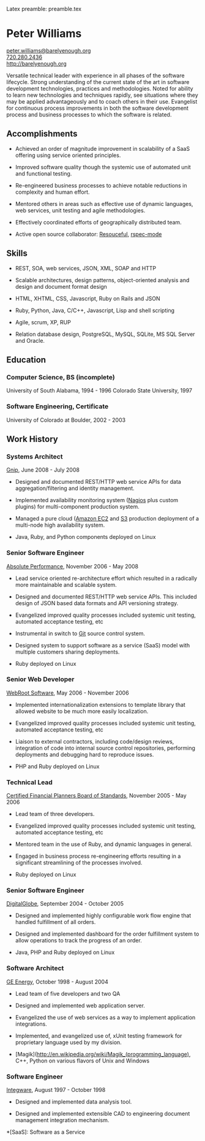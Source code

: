 Latex preamble: preamble.tex

Peter Williams
==============

<peter.williams@barelyenough.org>  
[720.280.2436](tel:+1.720.280.2436)  
<http://barelyenough.org>

Versatile technical leader with experience in all phases of the
software lifecycle.  Strong understanding of the current state
of the art in software development technologies, practices and
methodologies.  Noted for ability to learn new technologies and
techniques rapidly, see situations where they may be applied
advantageously and to coach others in their use.  Evangelist for
continuous process improvements in both the software development
process and business processes to which the software is related.

Accomplishments
---------------

 * Achieved an order of magnitude improvement in scalability of a SaaS
   offering using service oriented principles.

 * Improved software quality though the systemic use of automated unit
   and functional testing.

 * Re-engineered business processes to achieve notable reductions in
   complexity and human effort.

 * Mentored others in areas such as effective use of dynamic
   languages, web services, unit testing and agile methodologies.

 * Effectively coordinated efforts of geographically distributed team.

 * Active open source collaborator: [Resouceful](http://github.com/paul/resourceful/tree/master),
   [rspec-mode](http://pezra.barelyenough.org/projects/rspec-mode)

Skills
-------

 * REST, SOA, web services, JSON, XML, SOAP and HTTP

 * Scalable architectures, design patterns, object-oriented analysis
   and design and document format design

 * HTML, XHTML, CSS, Javascript, Ruby on Rails and JSON

 * Ruby, Python, Java, C/C++, Javascript, Lisp and shell scripting

 * Agile, scrum, XP, RUP

 * Relation database design, PostgreSQL, MySQL, SQLite, MS SQL Server and
   Oracle. 

Education
---------

### Computer Science, BS (incomplete)
University of South Alabama, 1994 - 1996 
Colorado State University, 1997

### Software Engineering, Certificate
University of Colorado at Boulder, 2002 - 2003


Work History
------------

### Systems Architect

[Gnip](http://gnipcentral.com), June 2008 - July 2008

 * Designed and documented REST/HTTP web service APIs for data
   aggregation/filtering and identity management.

 * Implemented availability monitoring system
   ([Nagios](http://www.nagios.org/) plus custom plugins) for
   multi-component production system.

 * Managed a pure cloud ([Amazon EC2](http://www.amazon.com/gp/browse.html?node=201590011) and
   [S3](http://www.amazon.com/gp/browse.html?node=16427261) production
   deployment of a multi-node high availability system.

 * Java, Ruby, and Python components deployed on Linux

### Senior Software Engineer  

[Absolute Performance](http://www.absolute-performance.com/), November 2006 - May 2008

 * Lead service oriented re-architecture effort which resulted in a
   radically more maintainable and scalable system.

 * Designed and documented REST/HTTP web service APIs.  This included
   design of JSON based data formats and API versioning strategy.

 * Evangelized improved quality processes included systemic unit
   testing, automated acceptance testing, etc

 * Instrumental in switch to [Git](http://git.or.cz/) source control
   system.

 * Designed system to support software as a service (SaaS) model with
   multiple customers sharing deployments.  

 * Ruby deployed on Linux

### Senior Web Developer  

[WebRoot Software](http://webroot.com), May 2006  - November 2006

 * Implemented internationalization extensions to template library
   that allowed website to be much more easily localization.

 * Evangelized improved quality processes included systemic unit
   testing, automated acceptance testing, etc

 * Liaison to external contractors, including code/design reviews,
   integration of code into internal source control repositories,
   performing deployments and debugging hard to reproduce issues.

 * PHP and Ruby deployed on Linux
 
### Technical Lead  

[Certified Financial Planners Board of Standards](http://www.cfp.net/), November 2005 - May 2006

 * Lead team of three developers.

 * Evangelized improved quality processes included systemic unit
   testing, automated acceptance testing, etc

 * Mentored team in the use of Ruby, and dynamic languages in general.

 * Engaged in business process re-engineering efforts resulting in a
   significant streamlining of the processes involved.

 * Ruby deployed on Linux

### Senior Software Engineer  

[DigitalGlobe](http://digitalglobe.com/), September 2004 - October 2005

 * Designed and implemented highly configurable work flow engine that
   handled fulfillment of all orders.

 * Designed and implemented dashboard for the order fulfillment system
   to allow operations to track the progress of an order.

 * Java, PHP and Ruby deployed on Linux

### Software Architect  

[GE Energy](http://www.gepower.com/), October 1998 - August 2004

 * Lead team of five developers and two QA

 * Designed and implemented web application server.

 * Evangelized the use of web services as a way to implement
   application integrations.

 * Implemented, and evangelized use of, xUnit testing framework for
   proprietary language used by my division.
   
 * [Magik](http://en.wikipedia.org/wiki/Magik_(programming_language),
   C++, Python on various flavors of Unix and Windows

### Software Engineer  

[Integware](http://integware.com/), August 1997 - October 1998

 * Designed and implemented data analysis tool.

 * Designed and implemented extensible CAD to engineering document
   management integration mechanism.



*[SaaS]: Software as a Service